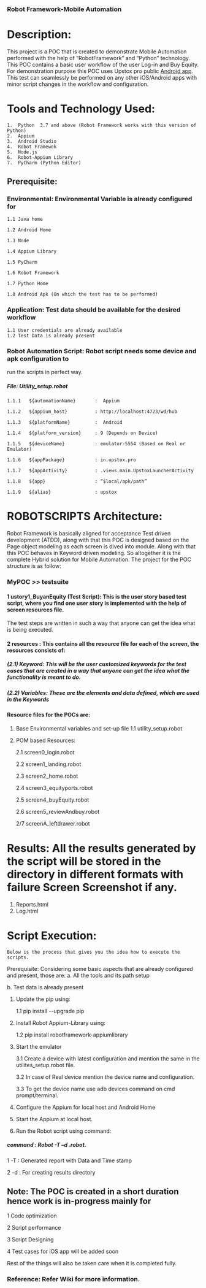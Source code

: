 ### Robot Framework-Mobile Automation
# Description:

This project is a POC that is created to demonstrate Mobile Automation performed with the help of “RobotFramework” and “Python” technology. This POC contains a basic user workflow of the user Log-in and Buy Equity.
For demonstration purpose this POC uses Upstox pro public [Android app](https://play.google.com/store/apps/details?id=in.upstox.pro&hl=en_IN). This test can seamlessly be performed on any other iOS/Android apps with minor script changes in the workflow and configuration. 


# Tools and Technology Used:

    1.	Python  3.7 and above (Robot Framework works with this version of Python)
    2.	Appium 
    3.	Android Studio
    4.	Robot Framewok
    5.	Node.js
    6.	Robot-Appium Library
    7.	PyCharm (Python Editor)
## Prerequisite:
###  Environmental: Environmental Variable is already configured for
    1.1	Java home
    
    1.2	Android Home
    
    1.3	Node 
    
    1.4	Appium Library
    
    1.5	PyCharm
    
    1.6	Robot Framework
    
    1.7	Python Home
    
    1.8	Android Apk (On which the test has to be performed)

###	Application: Test data should be available for the desired workflow
    1.1	User credentials are already available
    1.2	Test Data is already present

###	Robot Automation Script: Robot script needs some device and apk configuration to 
run the scripts in perfect way.
 ##### File: Utility_setup.robot
 
    1.1.1	${automationName}      	:  Appium
    
    1.1.2	${appium_host}          : http://localhost:4723/wd/hub
    
    1.1.3	${platformName}       	:  Android
    
    1.1.4	${platform_version}    	: 9 (Depends on Device)
    
    1.1.5	${deviceName}           : emulator-5554 (Based on Real or Emulator)
    
    1.1.6	${appPackage}           : in.upstox.pro
    
    1.1.7	${appActivity}          : .views.main.UpstoxLauncherActivity
    
    1.1.8	${app}                  : “$local/apk/path”
    
    1.1.9	${alias}                : upstox
    



# ROBOTSCRIPTS Architecture:
Robot Framework is basically aligned for acceptance Test driven development (ATDD), along with that this POC is designed based on the Page object modeling as each screen is dived into module. Along with that this POC behaves in Keyword driven modeling. So altogether it is the complete Hybrid solution for Mobile Automation.
	The project for the POC structure is as follow:
### MyPOC >> testsuite 

#### 1	ustory1_BuyanEquity (Test Script): This is the user story based test script, where you find one user story is implemented with the help of screen resources file.

The test steps are written in such a way that anyone can get the idea what is being executed.

#### 2	resources : This contains all the resource file for each of the screen, the resources consists of:

##### (2.1)	Keyword: This will be the user customized keywords for the test cases that are created in a way that anyone can get the idea what the functionality is meant to do.

##### (2.2)	Variables: These are the elements and data defined, which are used in the Keywords
 
#### Resource files for the POCs are:
1.	Base Environmental variables and set-up file
1.1	utility_setup.robot

2.	POM based Resources:

	2.1	screen0_login.robot
	
	
	2.2	screen1_landing.robot
	
	
	2.3	screen2_home.robot
	

	2.4	screen3_equityports.robot
	
	
	2.5	screen4_buyEquity.robot
	
	
	2.6	screen5_reviewAndbuy.robot
	
	
	2/7	screenA_leftdrawer.robot
	
	
	



# Results: All the results generated by the script will be stored in the directory in different formats with failure Screen Screenshot if any.
1.	Reports.html
2.	Log.html

# Script Execution:
	Below is the process that gives you the idea how to execute the scripts.
Prerequisite:  Considering some basic aspects that are already configured and present, those are:
a.	All the tools and its path setup

b.	Test data is already present


1.	Update the pip using:

	1.1	pip install --upgrade pip

2.	Install Robot Appium-Library using:

	1.2	pip install robotframework-appiumlibrary

3.	Start the emulator 

	3.1	Create a device with latest configuration and mention the same in the utilites_setup.robot file.
	
	3.2	In case of Real device mention the device name and configuration.
	
	3.3	To get the device name use adb devices command on cmd prompt/terminal.

4.	Configure the Appium for local host and Android Home
 
5.	Start the Appium at local host.

6.	Run the Robot script using command:

##### command : Robot  -T –d 	<result-directory-name> <script-path>.robot.
	
1	-T : Generated report with Data and Time stamp 

2	-d : For creating results directory



## Note: The POC is created in a short duration hence work is in-progress mainly for 

1 Code optimization

2 Script performance

3 Script Designing

4 Test cases for iOS app will be added soon

Rest of the things will also be taken care when it is completed fully.

### Reference: Refer Wiki for more information. 
			

